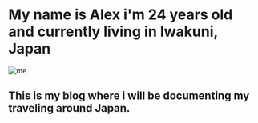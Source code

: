 # My name is Alex i'm 24 years old and currently living in Iwakuni, Japan 

![me](15541935_1297711063633654_424382652511270587_n.jpg) 






## This is my blog where i will be documenting my traveling around Japan. 

